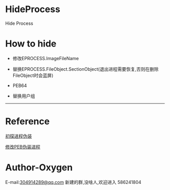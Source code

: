 # HideProcess
Hide Process
# How to hide



- 修改EPROCESS.ImageFileName
- 替换EPROCESS.FileObject.SectionObject(退出进程需要恢复,否则在删除FileObject时会蓝屏)
- PEB64

- 替换用户组

---

# Reference

[初探进程伪装](https://xz.aliyun.com/t/10435)

[修改PEB伪装进程](https://macchiato.ink/hst/nwst/PEB/)

# Author-Oxygen

E-mail:304914289@qq.com
新建的群,没啥人,欢迎进入
586241804
